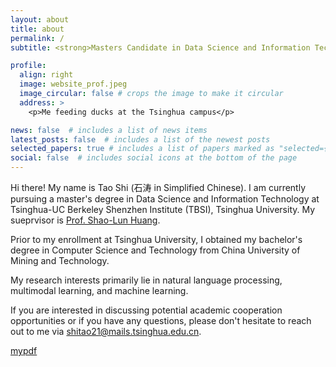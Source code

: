 ```yaml
---
layout: about
title: about
permalink: /
subtitle: <strong>Masters Candidate in Data Science and Information Technology, Tsinghua University<strong>

profile:
  align: right
  image: website_prof.jpeg
  image_circular: false # crops the image to make it circular
  address: >
    <p>Me feeding ducks at the Tsinghua campus</p>

news: false  # includes a list of news items
latest_posts: false  # includes a list of the newest posts
selected_papers: true # includes a list of papers marked as "selected={true}"
social: false  # includes social icons at the bottom of the page
---
```


Hi there! My name is Tao Shi (石涛 in Simplified Chinese). I am currently pursuing a master's degree in Data Science and Information Technology at Tsinghua-UC Berkeley Shenzhen Institute (TBSI), Tsinghua University. My sueprvisor is [Prof. Shao-Lun Huang](https://sites.google.com/view/slhuang/home).

Prior to my enrollment at Tsinghua University, I obtained my bachelor's degree in Computer Science and Technology from China University of Mining and Technology.

My research interests primarily lie in natural language processing, multimodal learning, and machine learning.

If you are interested in discussing potential academic cooperation opportunities or if you have any questions, please don't hesitate to reach out to me via [shitao21@mails.tsinghua.edu.cn](mailto:shitao21@mails.tsinghua.edu.cn).


<a href="https://taoshi1998.github.io./assets/pdf/Retreat2023.pdf">mypdf</a>


<!-- Write your biography here. Tell the world about yourself. Link to your favorite [subreddit](http://reddit.com). You can put a picture in, too. The code is already in, just name your picture `prof_pic.jpg` and put it in the `img/` folder.

Put your address / P.O. box / other info right below your picture. You can also disable any of these elements by editing `profile` property of the YAML header of your `_pages/about.md`. Edit `_bibliography/papers.bib` and Jekyll will render your [publications page](/al-folio/publications/) automatically.

Link to your social media connections, too. This theme is set up to use [Font Awesome icons](http://fortawesome.github.io/Font-Awesome/) and [Academicons](https://jpswalsh.github.io/academicons/), like the ones below. Add your Facebook, Twitter, LinkedIn, Google Scholar, or just disable all of them. -->
